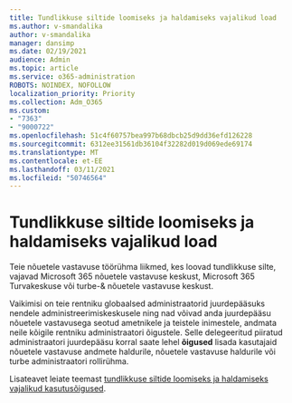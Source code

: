 ```yaml
---
title: Tundlikkuse siltide loomiseks ja haldamiseks vajalikud load
ms.author: v-smandalika
author: v-smandalika
manager: dansimp
ms.date: 02/19/2021
audience: Admin
ms.topic: article
ms.service: o365-administration
ROBOTS: NOINDEX, NOFOLLOW
localization_priority: Priority
ms.collection: Adm_O365
ms.custom:
- "7363"
- "9000722"
ms.openlocfilehash: 51c4f60757bea997b68dbcb25d9dd36efd126228
ms.sourcegitcommit: 6312ee31561db36104f32282d019d069ede69174
ms.translationtype: MT
ms.contentlocale: et-EE
ms.lasthandoff: 03/11/2021
ms.locfileid: "50746564"
---
```

# <a name="permissions-required-to-create-and-manage-sensitivity-labels"></a>Tundlikkuse siltide loomiseks ja haldamiseks vajalikud load

Teie nõuetele vastavuse töörühma liikmed, kes loovad tundlikkuse silte, vajavad Microsoft 365 nõuetele vastavuse keskust, Microsoft 365 Turvakeskuse või turbe-& nõuetele vastavuse keskust.

Vaikimisi on teie rentniku globaalsed administraatorid juurdepääsuks nendele administreerimiskeskusele ning nad võivad anda juurdepääsu nõuetele vastavusega seotud ametnikele ja teistele inimestele, andmata neile kõigile rentniku administraatori õigustele. Selle delegeeritud piiratud administraatori juurdepääsu korral saate lehel **õigused** lisada kasutajaid nõuetele vastavuse andmete haldurile, nõuetele vastavuse haldurile või turbe administraatori rollirühma.

Lisateavet leiate teemast [tundlikkuse siltide loomiseks ja haldamiseks vajalikud kasutusõigused](https://docs.microsoft.com/microsoft-365/compliance/get-started-with-sensitivity-labels).